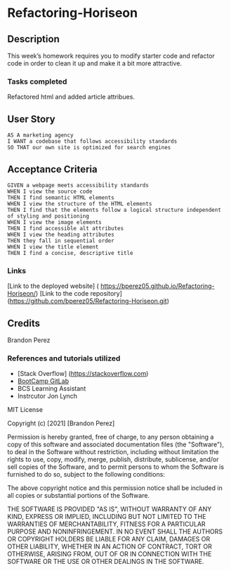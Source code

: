 # Refactoring-Horiseon

## Description

This week’s homework requires you to modify starter code and refactor code in order to clean it up and make it a bit more attractive.

### **Tasks completed**

Refactored html and added article attribues.


## User Story

```
AS A marketing agency
I WANT a codebase that follows accessibility standards
SO THAT our own site is optimized for search engines
```
## Acceptance Criteria

```
GIVEN a webpage meets accessibility standards
WHEN I view the source code
THEN I find semantic HTML elements
WHEN I view the structure of the HTML elements
THEN I find that the elements follow a logical structure independent of styling and positioning
WHEN I view the image elements
THEN I find accessible alt attributes
WHEN I view the heading attributes
THEN they fall in sequential order
WHEN I view the title element
THEN I find a concise, descriptive title
```


### **Links**

[Link to the deployed website] ( https://bperez05.github.io/Refactoring-Horiseon/)
[Link to the code repository] (https://github.com/bperez05/Refactoring-Horiseon.git)

## Credits
Brandon Perez

### References and tutorials utilized
* [Stack Overflow] (https://stackoverflow.com)
* [BootCamp GitLab](https://coding-boot-camp.github.io/full-stack/github/professional-readme-guide)
* BCS Learning Assistant
* Instrcutor Jon Lynch

MIT License

Copyright (c) [2021] [Brandon Perez]

Permission is hereby granted, free of charge, to any person obtaining a copy
of this software and associated documentation files (the "Software"), to deal
in the Software without restriction, including without limitation the rights
to use, copy, modify, merge, publish, distribute, sublicense, and/or sell
copies of the Software, and to permit persons to whom the Software is
furnished to do so, subject to the following conditions:

The above copyright notice and this permission notice shall be included in all
copies or substantial portions of the Software.

THE SOFTWARE IS PROVIDED "AS IS", WITHOUT WARRANTY OF ANY KIND, EXPRESS OR
IMPLIED, INCLUDING BUT NOT LIMITED TO THE WARRANTIES OF MERCHANTABILITY,
FITNESS FOR A PARTICULAR PURPOSE AND NONINFRINGEMENT. IN NO EVENT SHALL THE
AUTHORS OR COPYRIGHT HOLDERS BE LIABLE FOR ANY CLAIM, DAMAGES OR OTHER
LIABILITY, WHETHER IN AN ACTION OF CONTRACT, TORT OR OTHERWISE, ARISING FROM,
OUT OF OR IN CONNECTION WITH THE SOFTWARE OR THE USE OR OTHER DEALINGS IN THE
SOFTWARE.